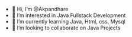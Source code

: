 - 👋 Hi, I’m @Akpandhare
- 👀 I’m interested in Java Fullstack Development
- 🌱 I’m currently learning Java, Html, css, Mysql
- 💞️ I’m looking to collaborate on Java Projects


<!---
Akpandhare/Akpandhare is a ✨ special ✨ repository because its `README.md` (this file) appears on your GitHub profile.
You can click the Preview link to take a look at your changes.
--->
